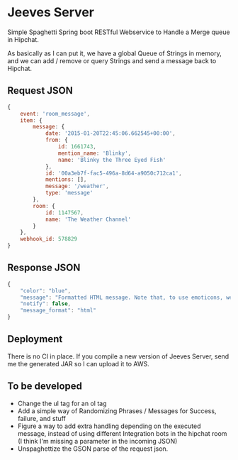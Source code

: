 # Jeeves Server

Simple Spaghetti Spring boot RESTful Webservice to Handle a Merge queue in Hipchat.

As basically as I can put it, we have a global Queue of Strings in memory, and we can add / remove or query Strings and send a message back to Hipchat.

## Request JSON 
```javascript
{
    event: 'room_message',
    item: {
        message: {
            date: '2015-01-20T22:45:06.662545+00:00',
            from: {
                id: 1661743,
                mention_name: 'Blinky',
                name: 'Blinky the Three Eyed Fish'
            },
            id: '00a3eb7f-fac5-496a-8d64-a9050c712ca1',
            mentions: [],
            message: '/weather',
            type: 'message'
        },
        room: {
            id: 1147567,
            name: 'The Weather Channel'
        }
    },
    webhook_id: 578829
}
```

## Response JSON
```javascript
{
    "color": "blue",
    "message": "Formatted HTML message. Note that, to use emoticons, we have to use img tags with HipChat's emoticon 16x16 image addresses",
    "notify": false,
    "message_format": "html"
}
```

## Deployment
There is no CI in place. If you compile a new version of Jeeves Server, send me the generated JAR so I can upload it to AWS.

## To be developed
* Change the ul tag for an ol tag 
* Add a simple way of Randomizing Phrases / Messages for Success, failure, and stuff
* Figure a way to add extra handling depending on the executed message, instead of using different Integration bots in the hipchat room (I think I'm missing a parameter in the incoming JSON)
* Unspaghettize the GSON parse of the request json.

